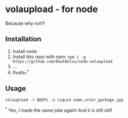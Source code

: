 volaupload - for node
===

Because why not?!

Installation
---
1. Install node
2. Install this repo with npm: `npm i -g https://github.com/RealDolos/node-volaupload`
3. ...
4. Profit<<sup>*</sup>

Usage
--

```shell
volaupload -r BEEPi -u Liquid some_utter_garbage.jpg
```

<sup>*</sup> Yes, I made the same joke again! And it is still old!
